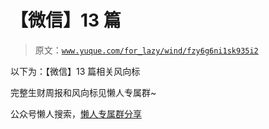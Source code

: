 # 【微信】13 篇

> 原文：[`www.yuque.com/for_lazy/wind/fzy6g6ni1sk935i2`](https://www.yuque.com/for_lazy/wind/fzy6g6ni1sk935i2)

以下为：【微信】13 篇相关风向标

完整生财周报和风向标见懒人专属群~

公众号懒人搜索，[懒人专属群分享](https://lazybook.fun/#/blog/group)